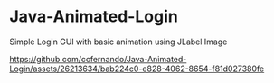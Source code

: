 # Java-Animated-Login
Simple Login GUI with basic animation using JLabel Image




https://github.com/ccfernando/Java-Animated-Login/assets/26213634/bab224c0-e828-4062-8654-f81d027380fe

